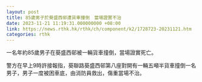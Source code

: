 ```yaml
---
layout: post
title: 85歲男子於葵盛西邨遭貨車撞倒　當場證實不治
date: 2023-11-21 11:19:31.000000000 +08:00
link: https://news.rthk.hk/rthk/ch/component/k2/1728723-20231121.htm
categories: rthk
---
```


一名年約85歲男子在葵盛西邨被一輛貨車撞倒，當場證實死亡。

警方在早上9時許接報指，葵聯路葵盛西邨第八座對開有一輛五噸半貨車撞倒一名男子，男子一度被困車底，由消防員救出，傷重當場不治。

